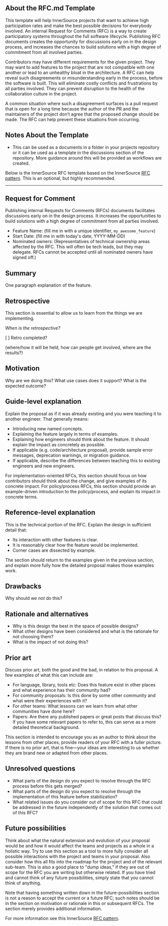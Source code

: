 ## About the RFC.md Template

This template will help InnerSource projects that want to achieve high participation rates and make the best possible decisions for everybody involved. An internal Request for Comments (RFC) is a way to create participatory systems throughout the full software lifecycle. Publishing RFC documents creates the opportunity for discussions early on in the design process, and increases the chances to build solutions with a high degree of commitment from all involved parties.

Contributors may have different requirements for the given project. They may want to add features to the project that are not compatible with one another or lead to an unhealthy bloat in the architecture. A RFC can help reveal such disagreements or misunderstanding early in the process, before the software is built. This will eliminate costly conflicts and frustrations by all parties involved. They can prevent disruption to the health of the collaboration culture in the project.

A common situation where such a disagreement surfaces is a pull request that is open for a long time because the author of the PR and the maintainers of the project don’t agree that the proposed change should be made. The RFC can help prevent these situations from occurring.

## Notes About the Template

* This can be used as a documents in a folder in your projects repository or it can be used as a template in the discussions section of the repository. More guidance around this will be provided as workflows are created.

Below is the InnerSource RFC template based on the InnerSource [RFC pattern](https://patterns.innersourcecommons.org/appendix/extras/rfc). This is an optional, but highly recommended.

_____________________________________________________________________________________________________________________

## Request for Comment

Publishing internal Requests for Comments (RFCs) documents facilitates discussions early on in the design process. It increases the opportunities to build solutions with a high degree of commitment from all parties involved.

* Feature Name: (fill me in with a unique identifier, `my_awesome_feature`)
* Start Date: (fill me in with today's date, YYYY-MM-DD)
* Nominated owners: (Representatives of technical ownership areas affected by the RFC. This will often be tech leads, but they may delegate. RFCs cannot be accepted until all nominated owners have signed off.)

## Summary

One paragraph explanation of the feature.

## Retrospective

This section is essential to allow us to learn from the things we are implementing.

_When is the retrospective?_

[ ] Retro completed?

(where/how it will be held, how can people get involved, where are the results?)

## Motivation

Why are we doing this? What use cases does it support? What is the expected outcome?

## Guide-level explanation

Explain the proposal as if it was already existing and you were teaching it to another engineer. That generally means:

* Introducing new named concepts.
* Explaining the feature largely in terms of examples.
* Explaining how engineers should think about the feature. It should explain the impact as concretely as possible.
* If applicable (e.g. code/architecture proposal), provide sample error messages, deprecation warnings, or migration guidance.
* If applicable, describe the differences between teaching this to existing engineers and new engineers.

For implementation-oriented RFCs, this section should focus on how contributors should think about the change, and give examples of its concrete impact. For policy/process RFCs, this section should provide an example-driven introduction to the policy/process, and explain its impact in concrete terms.

## Reference-level explanation

This is the technical portion of the RFC. Explain the design in sufficient detail that:

* Its interaction with other features is clear.
* It is reasonably clear how the feature would be implemented.
* Corner cases are dissected by example.

The section should return to the examples given in the previous section, and explain more fully how the detailed proposal makes those examples work.

## Drawbacks

Why should we _not_ do this?

## Rationale and alternatives

* Why is this design the best in the space of possible designs?
* What other designs have been considered and what is the rationale for not choosing them?
* What is the impact of not doing this?

## Prior art

Discuss prior art, both the good and the bad, in relation to this proposal.
A few examples of what this can include are:

* For language, library, tools etc: Does this feature exist in other places and what experience has their community had?
* For community proposals: Is this done by some other community and what were their experiences with it?
* For other teams: What lessons can we learn from what other communities have done here?
* Papers: Are there any published papers or great posts that discuss this? If you have some relevant papers to refer to, this can serve as a more detailed theoretical background.

This section is intended to encourage you as an author to think about the lessons from other places, provide readers of your RFC with a fuller picture.
If there is no prior art, that is fine&mdash;your ideas are interesting to us whether they are brand new or adapted from other places.

## Unresolved questions

* What parts of the design do you expect to resolve through the RFC process before this gets merged?
* What parts of the design do you expect to resolve through the implementation of this feature before stabilization?
* What related issues do you consider out of scope for this RFC that could be addressed in the future independently of the solution that comes out of this RFC?

## Future possibilities

Think about what the natural extension and evolution of your proposal would be and how it would affect the teams and projects as a whole in a holistic way. Try to use this section as a tool to more fully consider all possible interactions with the project and teams in your proposal. Also consider how this all fits into the roadmap for the project and of the relevant sub-team. This is also a good place to "dump ideas," if they are out of scope for the RFC you are writing but otherwise related. If you have tried and cannot think of any future possibilities, simply state that you cannot think of anything.

Note that having something written down in the future-possibilities section is not a reason to accept the current or a future RFC; such notes should be in the section on motivation or rationale in this or subsequent RFCs. The section merely provides additional information.

For more information see this InnerSource [RFC pattern](https://patterns.innersourcecommons.org/appendix/extras/rfc).
